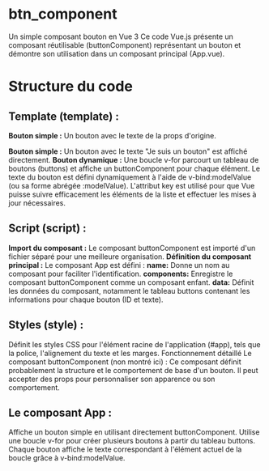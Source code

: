 # btn_component
Un simple composant bouton en Vue 3
Ce code Vue.js présente un composant réutilisable (buttonComponent) représentant un bouton et démontre son utilisation dans un composant principal (App.vue).

# Structure du code

## Template (template) :

**Bouton simple :** Un bouton avec le texte de la props d'origine.

**Bouton simple :** Un bouton avec le texte "Je suis un bouton" est affiché directement.
**Bouton dynamique :** Une boucle v-for parcourt un tableau de boutons (buttons) et affiche un buttonComponent pour chaque élément. Le texte du bouton est défini dynamiquement à l'aide de v-bind:modelValue (ou sa forme abrégée :modelValue). L'attribut key est utilisé pour que Vue puisse suivre efficacement les éléments de la liste et effectuer les mises à jour nécessaires.

## Script (script) :

**Import du composant :** Le composant buttonComponent est importé d'un fichier séparé pour une meilleure organisation.
**Définition du composant principal :** Le composant App est défini :
**name:** Donne un nom au composant pour faciliter l'identification.
**components:** Enregistre le composant buttonComponent comme un composant enfant.
**data:** Définit les données du composant, notamment le tableau buttons contenant les informations pour chaque bouton (ID et texte).

## Styles (style) :

Définit les styles CSS pour l'élément racine de l'application (#app), tels que la police, l'alignement du texte et les marges.
Fonctionnement détaillé
Le composant buttonComponent (non montré ici) : Ce composant définit probablement la structure et le comportement de base d'un bouton. Il peut accepter des props pour personnaliser son apparence ou son comportement.

## Le composant App :
Affiche un bouton simple en utilisant directement buttonComponent.
Utilise une boucle v-for pour créer plusieurs boutons à partir du tableau buttons.
Chaque bouton affiche le texte correspondant à l'élément actuel de la boucle grâce à v-bind:modelValue.
